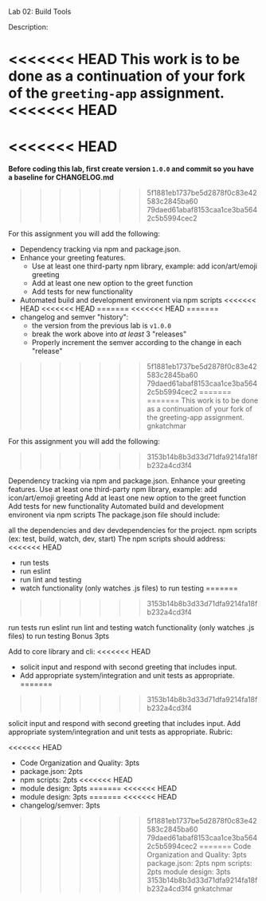 Lab 02: Build Tools

Description:

<<<<<<< HEAD
This work is to be done as a continuation of your fork of the `greeting-app` assignment.
<<<<<<< HEAD
=======
<<<<<<< HEAD
=======

__Before coding this lab, first create version `1.0.0` and commit so you have a baseline for CHANGELOG.md__
>>>>>>> 5f1881eb1737be5d2878f0c83e42583c2845ba60
>>>>>>> 79daed61abaf8153caa1ce3ba5642c5b5994cec2
 
For this assignment you will add the following:
  * Dependency tracking via npm and package.json. 
  * Enhance your greeting features. 
    * Use at least one third-party npm library, example: add icon/art/emoji greeting
    * Add at least one new option to the greet function
    * Add tests for new functionality
  * Automated build and development environent via npm scripts
<<<<<<< HEAD
<<<<<<< HEAD
=======
<<<<<<< HEAD
=======
  * changelog and semver "history":
    * the version from the previous lab is `v1.0.0`
    * break the work above into _at least_ 3 "releases"
    * Properly increment the semver according to the change in each "release"
>>>>>>> 5f1881eb1737be5d2878f0c83e42583c2845ba60
>>>>>>> 79daed61abaf8153caa1ce3ba5642c5b5994cec2
=======
=======
This work is to be done as a continuation of your fork of the greeting-app assignment.
>>>>>>> gnkatchmar

For this assignment you will add the following:
>>>>>>> 3153b14b8b3d33d71dfa9214fa18fb232a4cd3f4

Dependency tracking via npm and package.json.
Enhance your greeting features.
Use at least one third-party npm library, example: add icon/art/emoji greeting
Add at least one new option to the greet function
Add tests for new functionality
Automated build and development environent via npm scripts
The package.json file should include:

all the dependencies and dev devdependencies for the project.
npm scripts (ex: test, build, watch, dev, start)
The npm scripts should address:
<<<<<<< HEAD
  * run tests
  * run eslint
  * run lint and testing
  * watch functionality (only watches .js files) to run testing
=======
>>>>>>> 3153b14b8b3d33d71dfa9214fa18fb232a4cd3f4

run tests
run eslint
run lint and testing
watch functionality (only watches .js files) to run testing
Bonus 3pts

Add to core library and cli:
<<<<<<< HEAD
* solicit input and respond with second greeting that includes input.
* Add appropriate system/integration and unit tests as appropriate. 
=======
>>>>>>> 3153b14b8b3d33d71dfa9214fa18fb232a4cd3f4

solicit input and respond with second greeting that includes input.
Add appropriate system/integration and unit tests as appropriate.
Rubric:

<<<<<<< HEAD
* Code Organization and Quality: 3pts
* package.json: 2pts
* npm scripts: 2pts
<<<<<<< HEAD
* module design: 3pts
=======
<<<<<<< HEAD
* module design: 3pts
=======
<<<<<<< HEAD
* changelog/semver: 3pts
>>>>>>> 5f1881eb1737be5d2878f0c83e42583c2845ba60
>>>>>>> 79daed61abaf8153caa1ce3ba5642c5b5994cec2
=======
Code Organization and Quality: 3pts
package.json: 2pts
npm scripts: 2pts
module design: 3pts
>>>>>>> 3153b14b8b3d33d71dfa9214fa18fb232a4cd3f4
>>>>>>> gnkatchmar
